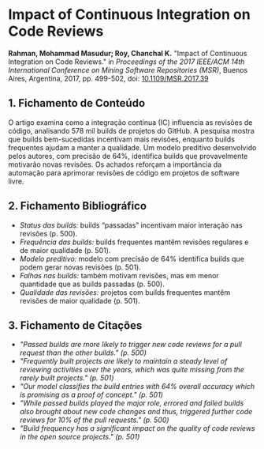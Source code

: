 # Impact of Continuous Integration on Code Reviews

**Rahman, Mohammad Masudur; Roy, Chanchal K.** "Impact of Continuous Integration on Code Reviews." in *Proceedings of the 2017 IEEE/ACM 14th International Conference on Mining Software Repositories (MSR)*, Buenos Aires, Argentina, 2017, pp. 499-502, doi: [10.1109/MSR.2017.39](https://ieeexplore.ieee.org/document/7962406)

## 1. Fichamento de Conteúdo

O artigo examina como a integração contínua (IC) influencia as revisões de código, analisando 578 mil builds de projetos do GitHub. A pesquisa mostra que builds bem-sucedidas incentivam mais revisões, enquanto builds frequentes ajudam a manter a qualidade. Um modelo preditivo desenvolvido pelos autores, com precisão de 64%, identifica builds que provavelmente motivarão novas revisões. Os achados reforçam a importância da automação para aprimorar revisões de código em projetos de software livre.

## 2. Fichamento Bibliográfico

* *Status das builds:* builds “passadas” incentivam maior interação nas revisões (p. 500).
* *Frequência das builds:* builds frequentes mantêm revisões regulares e de maior qualidade (p. 501).
* *Modelo preditivo:* modelo com precisão de 64% identifica builds que podem gerar novas revisões (p. 501).
* *Falhas nas builds:* também motivam revisões, mas em menor quantidade que as builds passadas (p. 500).
* *Qualidade das revisões:* projetos com builds frequentes mantêm revisões de maior qualidade (p. 501).
## 3. Fichamento de Citações

* *"Passed builds are more likely to trigger new code reviews for a pull request than the other builds." (p. 500)*
* *"Frequently built projects are likely to maintain a steady level of reviewing activities over the years, which was quite missing from the rarely built projects." (p. 501)*
* *"Our model classifies the build entries with 64% overall accuracy which is promising as a proof of concept." (p. 501)*
* *"While passed builds played the major role, errored and failed builds also brought about new code changes and thus, triggered further code reviews for 10% of the pull requests." (p. 500)*
* *"Build frequency has a significant impact on the quality of code reviews in the open source projects." (p. 501)*

